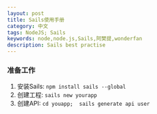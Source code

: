 ```yaml
---
layout: post
title: Sails使用手册
category: 中文
tags: NodeJS; Sails
keywords: node,node.js,Sails,阿樊提,wonderfan
description: Sails best practise
---
```


### 准备工作

1. 安装Sails: `npm install sails --global`
2. 创建工程: `sails new yourapp`
3. 创建API: `cd youapp;  sails generate api user`
